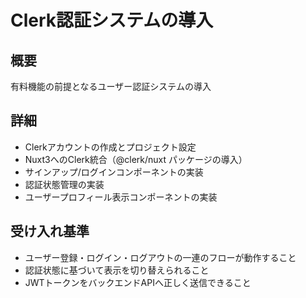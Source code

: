 # Clerk認証システムの導入

## 概要

有料機能の前提となるユーザー認証システムの導入

## 詳細

- Clerkアカウントの作成とプロジェクト設定
- Nuxt3へのClerk統合（@clerk/nuxt パッケージの導入）
- サインアップ/ログインコンポーネントの実装
- 認証状態管理の実装
- ユーザープロフィール表示コンポーネントの実装

## 受け入れ基準

- ユーザー登録・ログイン・ログアウトの一連のフローが動作すること
- 認証状態に基づいて表示を切り替えられること
- JWTトークンをバックエンドAPIへ正しく送信できること
